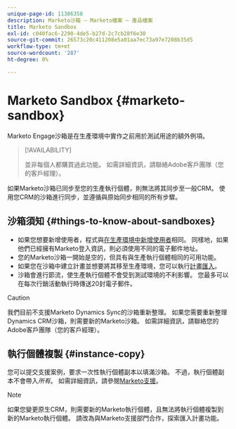 ```yaml
---
unique-page-id: 11386358
description: Marketo沙箱 — Marketo檔案 — 產品檔案
title: Marketo Sandbox
exl-id: c040fac6-2290-4de5-b27d-2c7cb28f6e30
source-git-commit: 26573c20c411208e5a01aa7ec73a97e7208b35d5
workflow-type: tm+mt
source-wordcount: '287'
ht-degree: 0%

---
```


# Marketo Sandbox {#marketo-sandbox}

Marketo Engage沙箱是在生產環境中實作之前用於測試用途的額外例項。

>[!AVAILABILITY]
>
>並非每個人都購買過此功能。 如需詳細資訊，請聯絡Adobe客戶團隊（您的客戶經理）。

如果Marketo沙箱已同步至您的生產執行個體，則無法將其同步至一般CRM。 使用您CRM的沙箱進行同步，並遵循與原始同步相同的所有步驟。

## 沙箱須知 {#things-to-know-about-sandboxes}

* 如果您想要新增使用者，程式與[在生產環境中新增使用者](/help/marketo/product-docs/administration/users-and-roles/managing-marketo-users.md#create-users)相同。 同樣地，如果他們已經擁有Marketo登入資訊，則必須使用不同的電子郵件地址。
* 您的Marketo沙箱一開始是空的，但具有與生產執行個體相同的可用功能。
* 如果您在沙箱中建立計畫並想要將其移至生產環境，您可以執行[計畫匯入](/help/marketo/product-docs/core-marketo-concepts/programs/working-with-programs/import-a-program.md)。
* 沙箱會進行節流，使生產執行個體不會受到測試環境的不利影響。 您最多可以在每次行銷活動執行時傳送20封電子郵件。

>[!CAUTION]
>
>我們目前不支援Marketo Dynamics Sync的沙箱重新整理。 如果您需要重新整理Dynamics CRM沙箱，則需要新的Marketo沙箱。 如需詳細資訊，請聯絡您的Adobe客戶團隊（您的客戶經理）。

## 執行個體複製 {#instance-copy}

您可以提交支援案例，要求一次性執行個體副本以填滿沙箱。 不過，執行個體副本不會帶入&#x200B;_所有_。 如需詳細資訊，請參閱[Marketo支援](https://nation.marketo.com/t5/Support/ct-p/Support)。

>[!NOTE]
>
>如果您變更原生CRM，則需要新的Marketo執行個體，且無法將執行個體複製到新的Marketo執行個體。 請改為與Marketo支援部門合作，探索匯入計畫功能。

